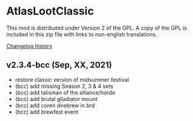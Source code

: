 # AtlasLootClassic

This mod is distributed under Version 2 of the GPL.  A copy of the GPL is included in this zip file with links to non-english translations.

[Changelog history](https://github.com/Hoizame/AtlasLootClassic/blob/master/AtlasLootClassic/Documentation/Release_Notes.md)

## v2.3.4-bcc (Sep, XX, 2021)

- restore classic version of midsummer festival
- (bcc) add missing Season 2, 3 & 4 sets
- (bcc) add talisman of the alliance/horde
- (bcc) add brutal glladiator mount
- (bcc) add coren direbrew in brd
- (bcc) add brewfest event
